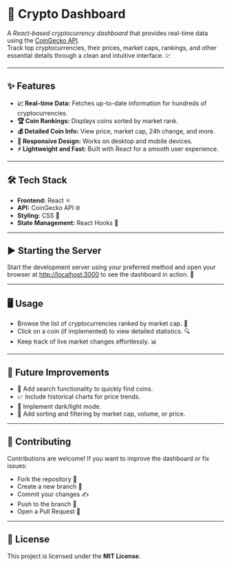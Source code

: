# **🚀 Crypto Dashboard**

A *React-based cryptocurrency dashboard* that provides real-time data using the [CoinGecko API](https://www.coingecko.com/en/api).  
Track top cryptocurrencies, their prices, market caps, rankings, and other essential details through a clean and intuitive interface. 💹

---

## ✨ Features

- **📈 Real-time Data:** Fetches up-to-date information for hundreds of cryptocurrencies.  
- **🏆 Coin Rankings:** Displays coins sorted by market rank.  
- **💰 Detailed Coin Info:** View price, market cap, 24h change, and more.  
- **📱 Responsive Design:** Works on desktop and mobile devices.  
- **⚡ Lightweight and Fast:** Built with React for a smooth user experience.

---

## 🛠 Tech Stack

- **Frontend:** React ⚛️  
- **API:** CoinGecko API 🌐  
- **Styling:** CSS 💅  
- **State Management:** React Hooks 🔗

---

## ▶️ Starting the Server

Start the development server using your preferred method and open your browser at [http://localhost:3000](http://localhost:3000) to see the dashboard in action. 🌟

---

## 🖥 Usage

- Browse the list of cryptocurrencies ranked by market cap. 🏅  
- Click on a coin (if implemented) to view detailed statistics. 🔍  
- Keep track of live market changes effortlessly. 📊

---

## 🌟 Future Improvements

- 🔎 Add search functionality to quickly find coins.  
- 📈 Include historical charts for price trends.  
- 🌙 Implement dark/light mode.  
- 🔄 Add sorting and filtering by market cap, volume, or price.

---

## 🤝 Contributing

Contributions are welcome! If you want to improve the dashboard or fix issues:  
- Fork the repository 🍴  
- Create a new branch 🌿  
- Commit your changes ✍️  
- Push to the branch 🚀  
- Open a Pull Request 🔄

---

## 📄 License

This project is licensed under the **MIT License**.  

